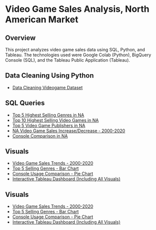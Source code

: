 #  Video Game Sales Analysis, North American Market

## Overview  
This project analyzes video game sales data using SQL, Python, and Tableau. The technologies used were Google Colab (Python), BigQuery Console (SQL), and the Tableau Public Application (Tableau).

###
## Data Cleaning Using Python
- [Data Cleaning Videogame Dataset](01_vgchartz_datacleaning.ipynb)

## SQL Queries 
- [Top 5 Highest Selling Genres in NA](sql/03_na_sales_by_genre.sql)
- [Top 10 Highest Selling Video Games in NA](sql/04_na_sales_by_titles.sql)
- [Top 5 Video Game Publishers in NA](sql/05_na_sales_by_publishers.sql)
- [NA Video Game Sales Increase/Decrease - 2000-2020](sql/06_na_sales_inc_dec.sql)
- [Console Comparison in NA](sql/07_na_sales_by_console.sql)

## Visuals
- [Video Game Sales Trends - 2000-2020](console_usage.png)
- [Top 5 Selling Genres - Bar Chart](genre_analysis.png)
- [Console Usage Comparison - Pie Chart](console_usage.png)
- [Interactive Tableau Dashboard (Including All Visuals)](https://public.tableau.com/app/profile/jakob.sarmiento8572/viz/VideoGameAnalystProject1Extract/Dashboard1)

## Visuals
- [Video Game Sales Trends - 2000-2020](console_usage.png)
- [Top 5 Selling Genres - Bar Chart](genre_analysis.png)
- [Console Usage Comparison - Pie Chart](console_usage.png)
- [Interactive Tableau Dashboard (Including All Visuals)](https://public.tableau.com/app/profile/jakob.sarmiento8572/viz/VideoGameAnalystProject1Extract/Dashboard1)

